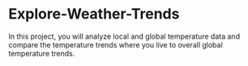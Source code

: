 # Explore-Weather-Trends
In this project, you will analyze local and global temperature data and compare the temperature trends where you live to overall global temperature trends.
